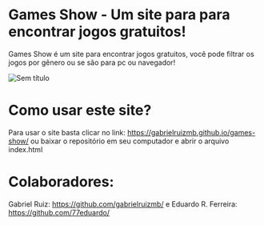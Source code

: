 # Games Show - Um site para para encontrar jogos gratuitos!

 Games Show é um site para encontrar jogos gratuitos, você pode filtrar os jogos por gênero ou se são para pc ou navegador!
 
 ![Sem título](https://user-images.githubusercontent.com/105463724/172961472-766b1510-d8bd-48c3-81fb-15dc274b206c.jpg)

# Como usar este site?
 Para usar o site basta clicar no link: https://gabrielruizmb.github.io/games-show/ ou baixar o repositório em seu computador e abrir o arquivo index.html

# Colaboradores:
 Gabriel Ruiz: https://github.com/gabrielruizmb/ e Eduardo R. Ferreira: https://github.com/77eduardo/
